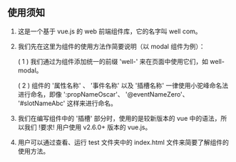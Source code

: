## 使用须知

1. 这是一个基于 vue.js 的 web 前端组件库，它的名字叫 well com。
   
2. 我们先在这里为组件的使用方法作简要说明（以 modal 组件为例）：

   ( 1 ) 我们通过为组件添加统一的前缀 'well-' 来在页面中使用它们，如 well-modal。
   
   ( 2 ) 组件的 '属性名称' 、 '事件名称' 以及 '插槽名称' 一律使用小驼峰命名法进行命名，即像 ':propNameOscar'、
         '@eventNameZero'、 '#slotNameAbc' 这样来进行命名。
   
3. 我们在编写组件中的 '插槽' 部分时，使用的是较新版本的 vue 中的语法，所以我们 !要求! 用户使用 v2.6.0+ 版本的 vue.js。
   
4. 用户可以通过查看、运行 test 文件夹中的 index.html 文件来简要了解组件的使用方法。
